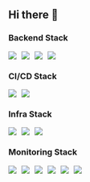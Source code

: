 ## Hi there 👋

<h3>Backend Stack</h3>
<div style="display: flex; flex-wrap: wrap; gap: 10px;">
  <img src="https://img.shields.io/badge/Spring-COLOR?style=for-the-badge&logo=Spring&color=6DB33F&logoColor=white"/>
  <img src="https://img.shields.io/badge/Spring Security-COLOR?style=for-the-badge&logo=Spring Security&color=6DB33F&logoColor=white"/>
  <img src="https://img.shields.io/badge/MySQL-COLOR?style=for-the-badge&logo=MySQL&color=4479A1&logoColor=white"/>
  <img src="https://img.shields.io/badge/Redis-COLOR?style=for-the-badge&logo=Redis&color=FF4438&logoColor=white"/>
</div>

<h3>CI/CD Stack</h3>
<div style="display: flex; flex-wrap: wrap; gap: 10px;">
  <img src="https://img.shields.io/badge/GitHub Action-COLOR?style=for-the-badge&logo=GitHub Actions&color=2088FF&logoColor=white"/>
  <img src="https://img.shields.io/badge/ArgoCD-COLOR?style=for-the-badge&logo=Argo&color=EF7B4D&logoColor=white"/>
</div>

<h3>Infra Stack</h3>
<div style="display: flex; flex-wrap: wrap; gap: 10px;">
  <img src="https://img.shields.io/badge/Docker-COLOR?style=for-the-badge&logo=Docker&color=3776AB&logoColor=white"/>
  <img src="https://img.shields.io/badge/Kubernetes-COLOR?style=for-the-badge&logo=Kubernetes&color=326CE5&logoColor=white"/>
  <img src="https://img.shields.io/badge/AWS-COLOR?style=for-the-badge&logo=Amazon Web Services&color=232F3E&logoColor=white"/>
</div>

<h3>Monitoring Stack</h3>
<div style="display: flex; flex-wrap: wrap; gap: 10px;">
  <img src="https://img.shields.io/badge/Prometheus-COLOR?style=for-the-badge&logo=Prometheus&color=E6522C&logoColor=white"/>
  <img src="https://img.shields.io/badge/Grafana-COLOR?style=for-the-badge&logo=Grafana&color=F46800&logoColor=white"/>
  <img src="https://img.shields.io/badge/Elasticsearch-COLOR?style=for-the-badge&logo=Elasticsearch&color=005571&logoColor=white"/>
  <img src="https://img.shields.io/badge/Fluentd-COLOR?style=for-the-badge&logo=Fluentd&color=0E83C8&logoColor=white"/>
  <img src="https://img.shields.io/badge/Kibana-COLOR?style=for-the-badge&logo=Kibana&color=005571&logoColor=white"/>
  <img src="https://img.shields.io/badge/Discord-COLOR?style=for-the-badge&logo=Discord&color=5865F2&logoColor=white"/>
</div>
